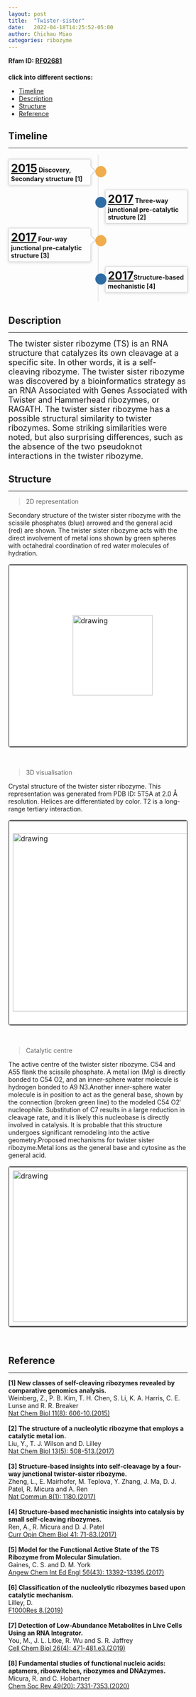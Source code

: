 ```yaml
---
layout: post
title:  "Twister-sister"
date:   2022-04-18T14:25:52-05:00
author: Chichau Miao
categories: ribozyme
---
```


**Rfam ID: [RF02681](https://rfam.xfam.org/family/RF02681)** <br>


#### click into different sections:

- [Timeline](#timeline)
- [Description](#description)
- [Structure](#structure)
- [Reference](#reference)



## Timeline

***
<html lang="zh-cn">
<head>
  <meta charset="utf-8">
  <meta name="viewport" content="width=device-width, initial-scale=1">
  <meta http-equiv="X-UA-Compatible" content="IE=edge">
  <title></title>

</head>
<style>
   table {
        border: 2px solid #f8f8ff;
        border: 2px solid #767676;
		    border: 2px solid #767676;
		    border-radius: 5px;
		    background-color: #fff;
        }
.timeline {
  list-style: none;
  padding: 10px 0 10px;
  position: relative;
}
.timeline:before {
  top: 0;
  bottom: 0;
  position: absolute;
  content: " ";
  width: 3px;
  background-color: #eeeeee;
  left: 50%;
  margin-left: -1.5px;
}
.timeline > li {
  margin-bottom: 10px;
  position: relative;
}
.timeline > li:before,
.timeline > li:after {
  content: " ";
  display: table;
}
.timeline > li:after {
  clear: both;
}
.timeline > li:before,
.timeline > li:after {
  content: " ";
  display: table;
}
.timeline > li:after {
  clear: both;
}
.timeline > li > .timeline-panel {
  width: 46%;
  float: left;
  border: 1px solid #d4d4d4;
  border-radius: 2px;
  padding: 5px;
  position: relative;
  -webkit-box-shadow: 0 1px 6px rgba(0, 0, 0, 0.175);
  box-shadow: 0 1px 6px rgba(0, 0, 0, 0.175);
}
.timeline > li > .timeline-panel:before {
  position: absolute;
  top: 16px;
  right: -12px;
  display: inline-block;
  border-top: 10px solid transparent;
  border-left: 10px solid #ccc;
  border-right: 0 solid #ccc;
  border-bottom: 10px solid transparent;
  content: " ";
}
.timeline > li > .timeline-panel:after {
  position: absolute;
  top: 16px;
  right: -10px;
  display: inline-block;
  border-top: 10px solid transparent;
  border-left: 10px solid #fff;
  border-right: 0 solid #fff;
  border-bottom: 10px solid transparent;
  content: " ";
}
.timeline > li > .timeline-badge {
  color: #fff;
  width: 25px;
  height: 25px;
  line-height: 40px;
  font-size: 1.4em;
  text-align: center;
  position: absolute;
  top: 16px;
  left: 48.5%;
  margin-left: 0px;
  background-color: #999999;
  z-index: 100;
  border-top-right-radius: 50%;
  border-top-left-radius: 50%;
  border-bottom-right-radius: 50%;
  border-bottom-left-radius: 50%;
}
.timeline > li.timeline-inverted > .timeline-panel {
  float: right;
}
.timeline > li.timeline-inverted > .timeline-panel:before {
  border-left-width: 0;
  border-right-width: 15px;
  left: -15px;
  right: auto;
}
.timeline > li.timeline-inverted > .timeline-panel:after {
  border-left-width: 0;
  border-right-width: 14px;
  left: -14px;
  right: auto;
}
.timeline-badge.primary {
  background-color: #2e6da4 !important;
}
.timeline-badge.success {
  background-color: #3f903f !important;
}
.timeline-badge.warning {
  background-color: #f0ad4e !important;
}
.timeline-badge.danger {
  background-color: #d9534f !important;
}
.timeline-badge.info {
  background-color: #5bc0de !important;
}
.timeline-title {
  margin-top: 0;
  color: inherit;
}
.timeline-body > p,
.timeline-body > ul {
  margin-bottom: 0;
  padding-bottom: 0;
}
.timeline-body > p + p {
  margin-top: 0px;
}

</style>
<!--<div class="container" width: 1026px></div>-->
    <ul class="timeline">
        <li>
          <div class="timeline-badge warning"></div>
          <div class="timeline-panel">
            <div class="timeline-heading">
              <h4 class="timeline-title"><a href="https://www.ncbi.nlm.nih.gov/pubmed/26167874"  target="_blank" style="font-size:25px;">2015</a> Discovery, Secondary structure [1]</h4>
            </div>
          </div>
        </li>
        <li class="timeline-inverted">
          <div class="timeline-badge primary"></div>
          <div class="timeline-panel">
            <div class="timeline-heading">
              <h4 class="timeline-title"><a href="https://www.ncbi.nlm.nih.gov/pubmed/28263963"  target="_blank" style="font-size:25px;">2017</a> Three-way junctional pre-catalytic structure [2]</h4>
            </div>
            <div class="timeline-body">
            </div>
          </div>
        </li>
        <li>
          <div class="timeline-badge warning"></div>
          <div class="timeline-panel">
            <div class="timeline-heading">
              <h4 class="timeline-title"><a href="https://www.ncbi.nlm.nih.gov/pubmed/29081514"  target="_blank" style="font-size:25px;">2017</a> Four-way junctional pre-catalytic structure [3]</h4>
            </div>
          </div>
        </li>
        <li class="timeline-inverted">
          <div class="timeline-badge primary"></div>
          <div class="timeline-panel">
            <div class="timeline-heading">
              <h4 class="timeline-title"><a href="https://www.ncbi.nlm.nih.gov/pubmed/29107885"  target="_blank" style="font-size:25px;">2017</a>Structure-based mechanistic [4]</h4>
            </div>
          </div>
        </li>
    </ul>

</html>



## Description

***

<font size=4>The twister sister ribozyme (TS) is an RNA structure that catalyzes its own cleavage at a specific site. In other words, it is a self-cleaving ribozyme. The twister sister ribozyme was discovered by a bioinformatics strategy as an RNA Associated with Genes Associated with Twister and Hammerhead ribozymes, or RAGATH. The twister sister ribozyme has a possible structural similarity to twister ribozymes. Some striking similarities were noted, but also surprising differences, such as the absence of the two pseudoknot interactions in the twister ribozyme.</font><br>


## Structure

***

> 2D representation

Secondary structure of the twister sister ribozyme with the scissile phosphates (blue) arrowed and the general acid (red) are shown. The twister sister ribozyme acts with the direct involvement of metal ions shown by green spheres with octahedral coordination of red water molecules of hydration.

<table><tr>
<td>
<head>
    <meta charset="UTF-8">
    <meta http-equiv="X-UA-Compatible" content="IE=edge">
    <meta name="viewport" content="width=device-width, initial-scale=1.0">
    <link rel="stylesheet" href="style.css">
    <title>Document</title>
</head>
<style>
   body {
    width: 100%;
    height: 100vh;
}
   button {
   margin-right: 0px;
}
   .main-container {
    display: flex;
    align-items: left;
    justify-content: center;
    height: 100%;
}
   .zoom-wrapper1 {
    width: 450px;
    height: 400px;
    border: 1px solid #fff;
    display: flex;
    align-items: center;
    justify-content: center;
}
</style>
    <div class="main-container">
        <div class="zoom-wrapper1">
            <div class="zoom-area1">
                <img src="https://www.ribocentre.org/images/Twi-sisterPic/Twi-sister2D.svg" alt="drawing" style="width:180px;height:180px" />
            </div>
        </div>
    </div>
    <script src="https://timmywil.com/panzoom/demo/panzoom.js"></script>
    <script type='text/javascript'>
      var zoomWraper1 = document.querySelector(".zoom-wrapper1");
      var panzoom1 = Panzoom(document.querySelector(".zoom-area1"), {
      maxScale: 6
      });
      zoomWraper1.addEventListener("wheel", panzoom1.zoomWithWheel);
      panzoom1.zoom(300 / document.querySelector(".zoom-area1 img").height);
      panzoom2.pan(0, 0);
      </script>
</td>
<td>
<link rel="stylesheet" type="text/css" href="https://www.ribocentre.org/css/fornac.css" media="screen" />

<div id='rna_ss'> </div>
    
       
<meta charset="utf-8">
    <script type="text/javascript" src="https://www.ribocentre.org/js/jquery.js"></script>
    <script type="text/javascript" src="https://www.ribocentre.org/js/d3.js"></script>
    <script type="text/javascript" src="https://taolab.atlasbioinfo.com/rsvdb%2Fjs%2Ffornac.js"></script>
    <script type="text/javascript">
      var container = new fornac.FornaContainer("#rna_ss", {'applyForce': 1,'editable':'true', 'initialSize':[450,400]});

      var options = {'structure': '(((((...((((((.[[[[[[.....).]]]]]](((().).)).))).))....)))))',
                     'sequence': 'GCAGGGCAAGGCCCAGUCCCGUGCAAGCCGGGACCGCCGGGGCGCGGCGCUCAUUCCUGC'};

      container.addRNA(options.structure, options);
  </script>
</td>
</tr></table><br>

> 3D visualisation

Crystal structure of the twister sister ribozyme. This representation was generated from PDB ID: 5T5A at 2.0 Å resolution. Helices are differentiated by color. T2 is a long-range tertiary interaction.


<table><tr>
<td><img src="https://www.ribocentre.org/images/Twi-sisterPic/Twi-sister3D.png" alt="drawing" style="height:400px" border=0></td>
<td>
<html>
  <head>
    <meta charset="utf-8" />
    <meta name="viewport" content="width=device-width, user-scalable=no, minimum-scale=1.0, maximum-scale=1.0">
    <meta http-equiv="X-UA-Compatible" content="IE=edge">
    <title>PDBe Molstar</title>
    <!-- Molstar CSS & JS -->
    <link rel="stylesheet" type="text/css" href="https://www.ebi.ac.uk/pdbe/pdb-component-library/css/pdbe-molstar-1.2.1.css">
    <script src="https://www.ebi.ac.uk/pdbe/pdb-component-library/js/pdbe-molstar-plugin-1.2.1.js"></script>
        <script>
        function customize()
        {
            viewerInstance.canvas.setBgColor({r:255, g:255, b:255})
        }
        </script>

  <style>
      * {
          margin: 0;
          padding: 0;
          box-sizing: border-box;
      }
      .msp-plugin ::-webkit-scrollbar-thumb {
          background-color: #474748  !important;
      }
      .viewerSection {
        padding-top: 0px;
      }
      .controlsSection {
        width: 300px;
        float: margin-right;
        padding: 10px 0 0 0px;
        margin-right: 10px;
      }
      #myViewer{
        width:450px;
        height: 450px;
        position:relative;  
      }
      
  </style>
  </head>
  <body onload="customize()">
  <!-- Molstar container -->
  <div id="myViewer">
  </div>
  <script>
    var viewerInstance = new PDBeMolstarPlugin();
    var options = {
      moleculeId: '5t5a',
      expanded: false,
      expanded: false,
      hideControls: true
      }
    var viewerContainer = document.getElementById('myViewer');
    viewerInstance.render(viewerContainer, options);
  </script>
  </body>
</html></td>
</tr></table><br>


> Catalytic centre

The active centre of the twister sister ribozyme. C54 and A55 flank the scissile phosphate. A metal ion (Mg) is directly bonded to C54 O2, and an inner-sphere water molecule is hydrogen bonded to A9 N3.Another inner-sphere water molecule is in position to act as the general base, shown by the connection (broken green line) to the modeled C54 O2′ nucleophile. Substitution of C7 results in a large reduction in cleavage rate, and it is likely this nucleobase is directly involved in catalysis. It is probable that this structure undergoes significant remodeling into the active geometry.Proposed mechanisms for twister sister ribozyme.Metal ions as the general base and cytosine as the general acid.

<table><tr>
<td><img src="https://www.ribocentre.org/images/Twi-sisterPic/Twi-sister-m1.png" alt="drawing" style="width:450px;height:340px" ></td>
<td><img src="https://www.ribocentre.org/images/Twi-sisterPic/Twi-sister-m2.png" alt="drawing" style="width:450px;height:350px" border=1 px></td>
</tr></table><br>




## Reference

***


**[1] New classes of self-cleaving ribozymes revealed by comparative genomics analysis.**<br>
Weinberg, Z., P. B. Kim, T. H. Chen, S. Li, K. A. Harris, C. E. Lunse and R. R. Breaker <br>
[Nat Chem Biol 11(8): 606-10.(2015)]((https://www.ncbi.nlm.nih.gov/pubmed/26167874))<br><br>
**[2] The structure of a nucleolytic ribozyme that employs a catalytic metal ion.**<br>
Liu, Y., T. J. Wilson and D. Lilley <br>
[Nat Chem Biol 13(5): 508-513.(2017)]((https://www.ncbi.nlm.nih.gov/pubmed/28263963))<br><br>
**[3] Structure-based insights into self-cleavage by a four-way junctional twister-sister ribozyme.**<br>
Zheng, L., E. Mairhofer, M. Teplova, Y. Zhang, J. Ma, D. J. Patel, R. Micura and A. Ren <br>
[Nat Commun 8(1): 1180.(2017)]((https://www.ncbi.nlm.nih.gov/pubmed/29081514))<br><br>
**[4] Structure-based mechanistic insights into catalysis by small self-cleaving ribozymes.**<br>
Ren, A., R. Micura and D. J. Patel <br>
[Curr Opin Chem Biol 41: 71-83.(2017)]((https://www.ncbi.nlm.nih.gov/pubmed/29107885))<br><br>
**[5] Model for the Functional Active State of the TS Ribozyme from Molecular Simulation.**<br>
Gaines, C. S. and D. M. York <br>
[Angew Chem Int Ed Engl 56(43): 13392-13395.(2017)]((https://www.ncbi.nlm.nih.gov/pubmed/28763583))<br><br>
**[6] Classification of the nucleolytic ribozymes based upon catalytic mechanism.**<br>
Lilley, D. <br>
[F1000Res 8.(2019)]((https://www.ncbi.nlm.nih.gov/pubmed/31489181))<br><br>
**[7] Detection of Low-Abundance Metabolites in Live Cells Using an RNA Integrator.**<br>
You, M., J. L. Litke, R. Wu and S. R. Jaffrey <br>
[Cell Chem Biol 26(4): 471-481.e3.(2019)]((https://www.ncbi.nlm.nih.gov/pubmed/30773480))<br><br>
**[8] Fundamental studies of functional nucleic acids: aptamers, riboswitches, ribozymes and DNAzymes.**<br>
Micura, R. and C. Hobartner <br>
[Chem Soc Rev 49(20): 7331-7353.(2020)]((https://www.ncbi.nlm.nih.gov/pubmed/32944725))<br><br>











